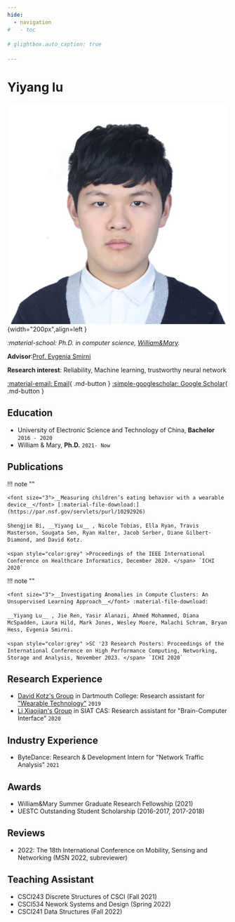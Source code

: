 ```yaml
---
hide:
  - navigation
#   - toc

# glightbox.auto_caption: true

---
```


# Yiyang lu

<!-- <img align="left" width="15%" src="assets/me.jpg"> -->
![portrait](assets/me.jpg){width="200px",align=left } 

*:material-school: Ph.D. in computer science, [William&Mary](https://www.wm.edu/as/computerscience/).*

**Advisor**:[Prof. Evgenia Smirni](https://www.cs.wm.edu/~esmirni/)

**Research interest**: Reliability, Machine learning, trustworthy neural network

[:material-email: Email](mailto:ylu21@wm.edu "ylu21 AT wm.edu"){ .md-button } [:simple-googlescholar: Google Scholar](https://scholar.google.com/citations?hl=en&user=tmrnmuUAAAAJ){ .md-button }  <!-- [:material-more: Resume](https://scholar.google.com/citations?hl=en&user=tmrnmuUAAAAJ){ .md-button } -->












## Education
- University of Electronic Science and Technology of China, **Bachelor** `2016 - 2020`
- William & Mary, **Ph.D.** `2021- Now`

## Publications

!!! note ""

    <font size="3">__Measuring children’s eating behavior with a wearable device__</font> [:material-file-download:](https://par.nsf.gov/servlets/purl/10292926)

    Shengjie Bi, __Yiyang Lu__ , Nicole Tobias, Ella Ryan, Travis Masterson, Sougata Sen, Ryan Halter, Jacob Sorber, Diane Gilbert-Diamond, and David Kotz. 

    <span style="color:grey" >Proceedings of the IEEE International Conference on Healthcare Informatics, December 2020. </span> `ICHI 2020`

!!! note ""

    <font size="3">__Investigating Anomalies in Compute Clusters: An Unsupervised Learning Approach__</font> :material-file-download:

    __Yiyang Lu__ , Jie Ren, Yasir Alanazi, Ahmed Mohammed, Diana McSpadden, Laura Hild, Mark Jones, Wesley Moore, Malachi Schram, Bryan Hess, Evgenia Smirni. 

    <span style="color:grey" >SC '23 Research Posters: Proceedings of the International Conference on High Performance Computing, Networking, Storage and Analysis, November 2023. </span> `ICHI 2020`


## Research Experience

- [David Kotz's Group](https://www.cs.dartmouth.edu/~dfk/) in Dartmouth College: Research assistant for ["Wearable Technology"](https://auracle-project.org/) `2019`
- [Li Xiaojian's Group](http://bcbdi.siat.ac.cn/index.php/member/showMember/nid/13.shtml) in SIAT CAS: Research assistant for "Brain-Computer Interface" `2020`

## Industry Experience

- ByteDance: Research & Development Intern for "Network Traffic Analysis" `2021`


## Awards
- William&Mary Summer Graduate Research Fellowship (2021)
- UESTC Outstanding Student Scholarship (2016-2017, 2017-2018)

## Reviews
- 2022: The 18th International Conference on Mobility, Sensing and Networking (MSN 2022, subreviewer)


## Teaching Assistant
- CSCI243 Discrete Structures of CSCI (Fall 2021)
- CSCI534 Nework Systems and Design (Spring 2022)
- CSCI241 Data Structures (Fall 2022)

